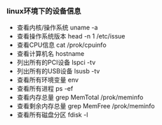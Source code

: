 ### linux环境下的设备信息
- 查看内核/操作系统   uname -a
- 查看操作系统版本    head -n 1 /etc/issue
- 查看CPU信息         cat /prok/cpuinfo
- 查看计算机名        hostname
- 列出所有的PCI设备   lspci -tv
- 列出所有的USB设备   lsusb -tv
- 查看所有环境变量    env
- 查看所有进程        ps -ef
- 查看内存总量        grep MemTotal /prok/meminfo
- 查看剩余内存总量    grep MemFree  /prok/meminfo
- 查看所有磁盘分区    fdisk -l